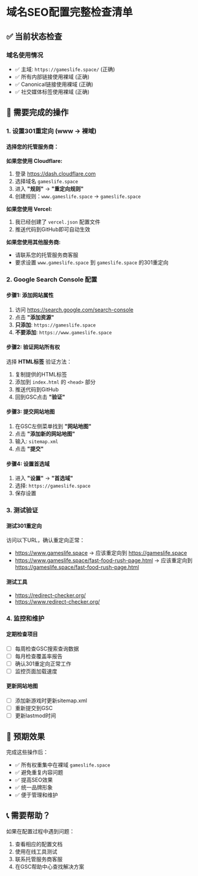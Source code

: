 # 域名SEO配置完整检查清单

## ✅ 当前状态检查

### 域名使用情况
- ✅ 主域: `https://gameslife.space/` (正确)
- ✅ 所有内部链接使用裸域 (正确)
- ✅ Canonical链接使用裸域 (正确)
- ✅ 社交媒体标签使用裸域 (正确)

## 🔧 需要完成的操作

### 1. 设置301重定向 (www → 裸域)

#### 选择您的托管服务商：

**如果您使用 Cloudflare:**
1. 登录 https://dash.cloudflare.com
2. 选择域名 `gameslife.space`
3. 进入 **"规则"** → **"重定向规则"**
4. 创建规则：`www.gameslife.space` → `gameslife.space`

**如果您使用 Vercel:**
1. 我已经创建了 `vercel.json` 配置文件
2. 推送代码到GitHub即可自动生效

**如果您使用其他服务商:**
- 请联系您的托管服务商客服
- 要求设置 `www.gameslife.space` 到 `gameslife.space` 的301重定向

### 2. Google Search Console 配置

#### 步骤1: 添加网站属性
1. 访问 https://search.google.com/search-console
2. 点击 **"添加资源"**
3. **只添加**: `https://gameslife.space`
4. **不要添加**: `https://www.gameslife.space`

#### 步骤2: 验证网站所有权
选择 **HTML标签** 验证方法：
1. 复制提供的HTML标签
2. 添加到 `index.html` 的 `<head>` 部分
3. 推送代码到GitHub
4. 回到GSC点击 **"验证"**

#### 步骤3: 提交网站地图
1. 在GSC左侧菜单找到 **"网站地图"**
2. 点击 **"添加新的网站地图"**
3. 输入: `sitemap.xml`
4. 点击 **"提交"**

#### 步骤4: 设置首选域
1. 进入 **"设置"** → **"首选域"**
2. 选择: `https://gameslife.space`
3. 保存设置

### 3. 测试验证

#### 测试301重定向
访问以下URL，确认重定向正常：
- https://www.gameslife.space → 应该重定向到 https://gameslife.space
- https://www.gameslife.space/fast-food-rush-page.html → 应该重定向到 https://gameslife.space/fast-food-rush-page.html

#### 测试工具
- https://redirect-checker.org/
- https://www.redirect-checker.org/

### 4. 监控和维护

#### 定期检查项目
- [ ] 每周检查GSC搜索查询数据
- [ ] 每月检查覆盖率报告
- [ ] 确认301重定向正常工作
- [ ] 监控页面加载速度

#### 更新网站地图
- [ ] 添加新游戏时更新sitemap.xml
- [ ] 重新提交到GSC
- [ ] 更新lastmod时间

## 🎯 预期效果

完成这些操作后：
- ✅ 所有权重集中在裸域 `gameslife.space`
- ✅ 避免重复内容问题
- ✅ 提高SEO效果
- ✅ 统一品牌形象
- ✅ 便于管理和维护

## 📞 需要帮助？

如果在配置过程中遇到问题：
1. 查看相应的配置文档
2. 使用在线工具测试
3. 联系托管服务商客服
4. 在GSC帮助中心查找解决方案


